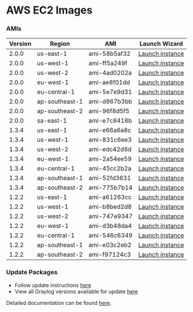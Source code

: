 AWS EC2 Images
==============

### AMIs

| Version | Region | AMI | Launch Wizard |
|---------|--------|-----|-------------|
| 2.0.0  | us-east-1 | ami-58b5af32 | [Launch instance](https://console.aws.amazon.com/ec2/v2/home?region=us-east-1#LaunchInstanceWizard:ami=ami-58b5af32) |
| 2.0.0  | us-west-1 | ami-ff5a249f | [Launch instance](https://console.aws.amazon.com/ec2/v2/home?region=us-west-1#LaunchInstanceWizard:ami=ami-ff5a249f) |
| 2.0.0  | us-west-2 | ami-4ad0202a | [Launch instance](https://console.aws.amazon.com/ec2/v2/home?region=us-west-2#LaunchInstanceWizard:ami=ami-4ad0202a) |
| 2.0.0  | eu-west-1 | ami-ae8f01dd | [Launch instance](https://console.aws.amazon.com/ec2/v2/home?region=eu-west-1#LaunchInstanceWizard:ami=ami-ae8f01dd) |
| 2.0.0  | eu-central-1 | ami-5e7e9d31 | [Launch instance](https://console.aws.amazon.com/ec2/v2/home?region=eu-central-1#LaunchInstanceWizard:ami=ami-5e7e9d31) |
| 2.0.0  | ap-southeast-1 | ami-d867b3bb | [Launch instance](https://console.aws.amazon.com/ec2/v2/home?region=ap-southeast-1#LaunchInstanceWizard:ami=ami-d867b3bb) |
| 2.0.0  | ap-southeast-2 | ami-96f8d5f5 | [Launch instance](https://console.aws.amazon.com/ec2/v2/home?region=ap-southeast-2#LaunchInstanceWizard:ami=ami-96f8d5f5) |
| 2.0.0  | sa-east-1 | ami-e7c8418b | [Launch instance](https://console.aws.amazon.com/ec2/v2/home?region=ap-southeast-2#LaunchInstanceWizard:ami=ami-e7c8418b) |
| 1.3.4  | us-east-1 | ami-e66a6a8c | [Launch instance](https://console.aws.amazon.com/ec2/v2/home?region=us-east-1#LaunchInstanceWizard:ami=ami-e66a6a8c) |
| 1.3.4  | us-west-1 | ami-831c6ee3 | [Launch instance](https://console.aws.amazon.com/ec2/v2/home?region=us-west-1#LaunchInstanceWizard:ami=ami-831c6ee3) |
| 1.3.4  | us-west-2 | ami-edc42d8d | [Launch instance](https://console.aws.amazon.com/ec2/v2/home?region=us-west-2#LaunchInstanceWizard:ami=ami-edc42d8d) |
| 1.3.4  | eu-west-1 | ami-2a54ee59 | [Launch instance](https://console.aws.amazon.com/ec2/v2/home?region=eu-west-1#LaunchInstanceWizard:ami=ami-2a54ee59) |
| 1.3.4  | eu-central-1 | ami-45cc2b2a | [Launch instance](https://console.aws.amazon.com/ec2/v2/home?region=eu-central-1#LaunchInstanceWizard:ami=ami-45cc2b2a) |
| 1.3.4  | ap-southeast-1 | ami-52fd3631 | [Launch instance](https://console.aws.amazon.com/ec2/v2/home?region=ap-southeast-1#LaunchInstanceWizard:ami=ami-52fd3631) |
| 1.3.4  | ap-southeast-2 | ami-775b7b14 | [Launch instance](https://console.aws.amazon.com/ec2/v2/home?region=ap-southeast-2#LaunchInstanceWizard:ami=ami-775b7b14) |
| 1.2.2  | us-east-1 | ami-a61263cc | [Launch instance](https://console.aws.amazon.com/ec2/v2/home?region=us-east-1#LaunchInstanceWizard:ami=ami-a61263cc) |
| 1.2.2  | us-west-1 | ami-b8bed2d8 | [Launch instance](https://console.aws.amazon.com/ec2/v2/home?region=us-west-1#LaunchInstanceWizard:ami=ami-b8bed2d8) |
| 1.2.2  | us-west-2 | ami-747e9347 | [Launch instance](https://console.aws.amazon.com/ec2/v2/home?region=us-west-2#LaunchInstanceWizard:ami=ami-747e9347) |
| 1.2.2  | eu-west-1 | ami-d3b48da4 | [Launch instance](https://console.aws.amazon.com/ec2/v2/home?region=eu-west-1#LaunchInstanceWizard:ami=ami-d3b48da4) |
| 1.2.2  | eu-central-1 | ami-546c6349 | [Launch instance](https://console.aws.amazon.com/ec2/v2/home?region=eu-central-1#LaunchInstanceWizard:ami=ami-546c6349) |
| 1.2.2  | ap-southeast-1 | ami-e03c2eb2 | [Launch instance](https://console.aws.amazon.com/ec2/v2/home?region=ap-southeast-1#LaunchInstanceWizard:ami=ami-e03c2eb2) |
| 1.2.2  | ap-southeast-2 | ami-f97124c3 | [Launch instance](https://console.aws.amazon.com/ec2/v2/home?region=ap-southeast-2#LaunchInstanceWizard:ami=ami-f97124c3) |


### Update Packages

  * Follow update instructions [here](http://docs.graylog.org/en/1.2/pages/installation/graylog_ctl.html#upgrade-graylog)
  * View all Graylog versions available for update [here](https://packages.graylog2.org/appliances/ubuntu)

Detailed documentation can be found [here](http://docs.graylog.org/en/latest/pages/installation/aws.html).
